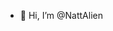 - 👋 Hi, I’m @NattAlien

<!---
NattAlien/NattAlien is a ✨ special ✨ repository because its `README.md` (this file) appears on your GitHub profile.
You can click the Preview link to take a look at your changes.
--->
